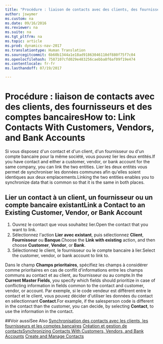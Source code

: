 ```yaml
---
title: "Procédure : liaison de contacts avec des clients, des fournisseurs et des comptes bancaires"
author: jswymer
ms.custom: na
ms.date: 09/16/2016
ms.reviewer: na
ms.suite: na
ms.tgt_pltfrm: na
ms.topic: article
ms.prod: dynamics-nav-2017
ms.translationtype: Human Translation
ms.sourcegitcommit: 6b60b1344a1e18ad91863046110df880f75f7c04
ms.openlocfilehash: 7587107cfd029e483256caebba8f6af09f19e474
ms.contentlocale: fr-fr
ms.lasthandoff: 07/19/2017

---
```

# <a name="how-to-link-contacts-with-customers-vendors-and-bank-accounts"></a><span data-ttu-id="f9333-102">Procédure : liaison de contacts avec des clients, des fournisseurs et des comptes bancaires</span><span class="sxs-lookup"><span data-stu-id="f9333-102">How to: Link Contacts With Customers, Vendors, and Bank Accounts</span></span>
<span data-ttu-id="f9333-103">Si vous disposez d'un contact et d'un client, d'un fournisseur ou d'un compte bancaire pour la même société, vous pouvez lier les deux entités.</span><span class="sxs-lookup"><span data-stu-id="f9333-103">If you have contact and either a customer, vendor, or bank account for the same company, you can link the two entities.</span></span> <span data-ttu-id="f9333-104">Lier les deux entités vous permet de synchroniser les données communes afin qu'elles soient identiques aux deux emplacements.</span><span class="sxs-lookup"><span data-stu-id="f9333-104">Linking the two entities enables you to synchronize data that is common so that it is the same in both places.</span></span>

## <a name="link-a-contact-to-an-existing-customer-vendor-or-bank-account"></a><span data-ttu-id="f9333-105">Lier un contact à un client, un fournisseur ou un compte bancaire existant</span><span class="sxs-lookup"><span data-stu-id="f9333-105">Link a Contact to an Existing Customer, Vendor, or Bank Account</span></span>
1. <span data-ttu-id="f9333-106">Ouvrez le contact que vous souhaitez lier.</span><span class="sxs-lookup"><span data-stu-id="f9333-106">Open the contact that you want to link.</span></span>
2. <span data-ttu-id="f9333-107">Sélectionnez l'action **Lier avec existant**, puis sélectionnez **Client**, **Fournisseur** ou **Banque**.</span><span class="sxs-lookup"><span data-stu-id="f9333-107">Choose the **Link with existing** action, and then choose **Customer**, **Vendor**, or **Bank**.</span></span>
3. <span data-ttu-id="f9333-108">Sélectionnez le client, le fournisseur ou le compte bancaire à lier.</span><span class="sxs-lookup"><span data-stu-id="f9333-108">Select the customer, vendor, or bank account to link to.</span></span>

 <span data-ttu-id="f9333-109">Dans le champ **Champs prioritaires**, spécifiez les champs à considérer comme prioritaires en cas de conflit d'informations entre les champs communs au contact et au client, au fournisseur ou au compte.</span><span class="sxs-lookup"><span data-stu-id="f9333-109">In the **Current Master Fields**, you specify which fields should prioritize in case of conflicting information in fields common to the contact and customer, vendor, or account.</span></span> <span data-ttu-id="f9333-110">Par exemple, si le code vendeur est différent entre le contact et le client, vous pouvez décider d'utiliser les données du contact en sélectionnant **Contact**.</span><span class="sxs-lookup"><span data-stu-id="f9333-110">For example, if the salesperson code is different in the contact than the customer, you can decide, by selecting **Contact**, to use the information in the contact.</span></span>


##<a name="see-also"></a><span data-ttu-id="f9333-111">Voir aussi</span><span class="sxs-lookup"><span data-stu-id="f9333-111">See Also</span></span>
<span data-ttu-id="f9333-112">[Synchronisation des contacts avec les clients, les fournisseurs et les comptes bancaires](marketing-synchronize-contacts-customers-vendors-bank-accounts.md)
[Création et gestion de contacts](marketing-contacts.md)</span><span class="sxs-lookup"><span data-stu-id="f9333-112">[Synchronizing Contacts With Customers, Vendors, and Bank Accounts](marketing-synchronize-contacts-customers-vendors-bank-accounts.md)
[Create and Manage Contacts](marketing-contacts.md)</span></span>  

